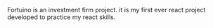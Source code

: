 Fortuino is an investment firm project. it is my first ever react project developed to practice my react skills. 
